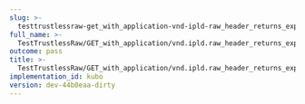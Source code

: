 ```yaml
---
slug: >-
  testtrustlessraw-get_with_application-vnd-ipld-raw_header_returns_expected_response_headers-header_content-length
full_name: >-
  TestTrustlessRaw/GET_with_application/vnd.ipld.raw_header_returns_expected_response_headers/Header_Content-Length
outcome: pass
title: >-
  TestTrustlessRaw/GET_with_application/vnd.ipld.raw_header_returns_expected_response_headers/Header_Content-Length
implementation_id: kubo
version: dev-44b0eaa-dirty
---
```


